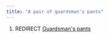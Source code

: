 ```yaml
---
title: "A pair of guardsman's pants"
---
```


1.  REDIRECT [Guardsman's pants](Guardsman's_pants "wikilink")